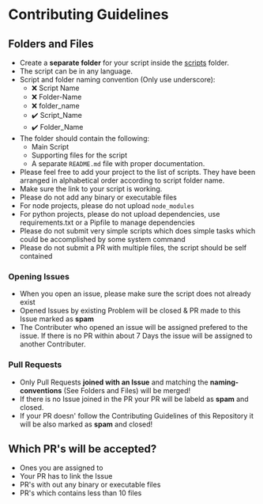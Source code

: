 # Contributing Guidelines

## Folders and Files
- Create a **separate folder** for your script inside the [scripts](#) folder.
- The script can be in any language.
- Script and folder naming convention (Only use underscore):
	- :x: Script Name
	- :x: Folder-Name
	- :x: folder_name
	- :heavy_check_mark: Script_Name
	- :heavy_check_mark: Folder_Name
- The folder should contain the following:
	- Main Script
	- Supporting files for the script
	- A separate `README.md` file with proper documentation.
- Please feel free to add your project to the list of scripts. They have been arranged in alphabetical order according to script folder name.
- Make sure the link to your script is working.
- Please do not add any binary or executable files
- For node projects, please do not upload `node_modules`
- For python projects, please do not upload dependencies, use requirements.txt or a Pipfile to manage dependencies
- Please do not submit very simple scripts which does simple tasks which could be accomplished by some system command
- Please do not submit a PR with multiple files, the script should be self contained

### Opening Issues
- When you open an issue, please make sure the script does not already exist
- Opened Issues by existing Problem will be closed & PR made to this Issue marked as **spam**
- The Contributer who opened an issue will be assigned prefered to the issue. If there is no PR within about 7 Days the issue will be assigned to another Contributer.

### Pull Requests
- Only Pull Requests **joined with an Issue** and matching the **naming-conventions** (See Folders and Files) will be merged!
- If there is no Issue joined in the PR your PR will be labeld as **spam** and closed.
- If your PR doesn' follow the Contributing Guidelines of this Repository it will be also marked as **spam** and closed!

## Which PR's will be accepted?
- Ones you are assigned to
- Your PR has to link the Issue
- PR's with out any binary or executable files
- PR's which contains less than 10 files
